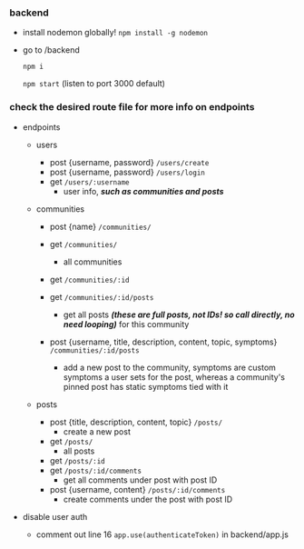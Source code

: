 ### backend
- install nodemon globally!
    `npm install -g nodemon` 
- go to /backend

    `npm i` 

    `npm start` (listen to port 3000 default)
    
### check the desired route file for more info on endpoints

- endpoints
  - users
    - post {username, password} `/users/create`
    - post {username, password} `/users/login`
    - get `/users/:username`
      - user info, ***such as communities and posts***
  - communities
    - post {name} `/communities/`
    - get `/communities/`
      - all communities
    - get `/communities/:id`
    - get `/communities/:id/posts`

      - get all posts ***(these are full posts, not IDs! so call directly, no need looping)*** for this community
    - post {username, title, description, content, topic, symptoms} `/communities/:id/posts`

      - add a new post to the community, symptoms are custom symptoms a user sets for the post, whereas a community's pinned post has static symptoms tied with it


  - posts
    - post {title, description, content, topic} `/posts/`
      - create a new post
    - get `/posts/`
      - all posts
    - get `/posts/:id`
    - get `/posts/:id/comments`
      - get all comments under post with post ID
    - post {username, content} `/posts/:id/comments`
      - create comments under the post with post ID
  

- disable user auth
  - comment out line 16 `app.use(authenticateToken)` in backend/app.js
